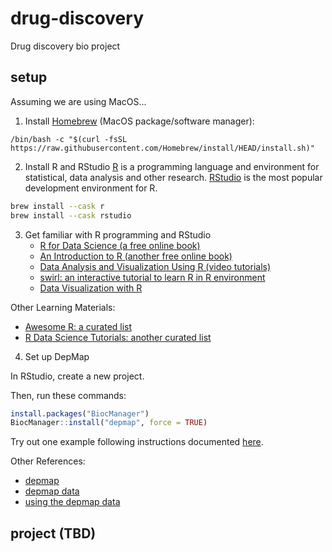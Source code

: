 # drug-discovery
Drug discovery bio project

## setup
Assuming we are using MacOS...

1. Install [Homebrew](https://brew.sh) (MacOS package/software manager):
```
/bin/bash -c "$(curl -fsSL https://raw.githubusercontent.com/Homebrew/install/HEAD/install.sh)"
```

2. Install R and RStudio
[R](https://www.r-project.org) is a programming language and environment for statistical, data analysis and other research. [RStudio](https://posit.co/downloads/) is the most popular development environment for R.

```Bash
brew install --cask r
brew install --cask rstudio
```

3. Get familiar with R programming and RStudio
   * [R for Data Science (a free online book)](https://r4ds.had.co.nz/index.html)
   * [An Introduction to R (another free online book)](https://intro2r.com)
   * [Data Analysis and Visualization Using R (video tutorials)](http://varianceexplained.org/RData/)
   * [swirl: an interactive tutorial to learn R in R environment](https://swirlstats.com/students.html)
   * [Data Visualization with R](https://rkabacoff.github.io/datavis/)

Other Learning Materials:
   * [Awesome R: a curated list](https://github.com/qinwf/awesome-R)
   * [R Data Science Tutorials: another curated list](https://github.com/ujjwalkarn/DataScienceR)

4. Set up DepMap

In RStudio, create a new project.

Then, run these commands:
```R
install.packages("BiocManager")
BiocManager::install("depmap", force = TRUE)
```

Try out one example following instructions documented [here](https://bioconductor.org/packages/release/data/experiment/vignettes/depmap/inst/doc/using_depmap.html).

Other References:
   * [depmap](https://bioconductor.org/packages/devel/data/experiment/html/depmap.html)
   * [depmap data](https://bioconductor.org/packages/devel/data/experiment/vignettes/depmap/inst/doc/depmap.html)
   * [using the depmap data](https://bioconductor.org/packages/release/data/experiment/vignettes/depmap/inst/doc/using_depmap.html)


## project (TBD)

